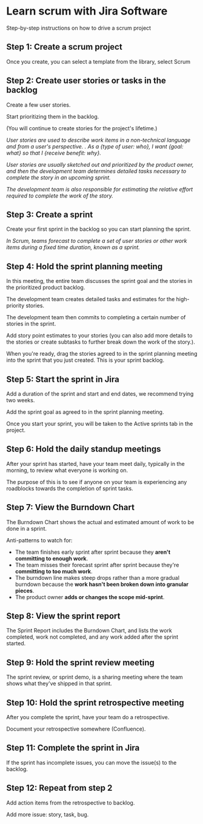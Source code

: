 # Learn scrum with Jira Software

Step-by-step instructions on how to drive a scrum project

## Step 1: Create a scrum project

Once you create, you can select a template from the library, select Scrum


## Step 2: Create user stories or tasks in the backlog

Create a few user stories.

Start prioritizing them in the backlog.

(You will continue to create stories for the project's lifetime.)

*User stories are used to describe work items in a non-technical language and from a user's perspective. . As a {type of user: who}, I want {goal: what} so that I {receive benefit: why}.*

*User stories are usually sketched out and prioritized by the product owner, and then the development team determines detailed tasks necessary to complete the story in an upcoming sprint.*

*The development team is also responsible for estimating the relative effort required to complete the work of the story.*


## Step 3: Create a sprint

Create your first sprint in the backlog so you can start planning the sprint.

*In Scrum, teams forecast to complete a set of user stories or other work items during a fixed time duration, known as a sprint.*


## Step 4: Hold the sprint planning meeting

In this meeting, the entire team discusses the sprint goal and the stories in the prioritized product backlog.

The development team creates detailed tasks and estimates for the high-priority stories.

The development team then commits to completing a certain number of stories in the sprint.

Add story point estimates to your stories (you can also add more details to the stories or create subtasks to further break down the work of the story.).

When you're ready, drag the stories agreed to in the sprint planning meeting into the sprint that you just created. This is your sprint backlog.


## Step 5: Start the sprint in Jira

Add a duration of the sprint and start and end dates, we recommend trying two weeks.

Add the sprint goal as agreed to in the sprint planning meeting.

Once you start your sprint, you will be taken to the Active sprints tab in the project.


## Step 6: Hold the daily standup meetings

After your sprint has started, have your team meet daily, typically in the morning, to review what everyone is working on.

The purpose of this is to see if anyone on your team is experiencing any roadblocks towards the completion of sprint tasks.


## Step 7: View the Burndown Chart

The Burndown Chart shows the actual and estimated amount of work to be done in a sprint.

Anti-patterns to watch for:

- The team finishes early sprint after sprint because they **aren't committing to enough work**.
- The team misses their forecast sprint after sprint because they're **committing to too much work**.
- The burndown line makes steep drops rather than a more gradual burndown because the **work hasn't been broken down into granular pieces**.
- The product owner **adds or changes the scope mid-sprint**.


## Step 8: View the sprint report

The Sprint Report includes the Burndown Chart, and lists the work completed, work not completed, and any work added after the sprint started.


## Step 9: Hold the sprint review meeting

The sprint review, or sprint demo, is a sharing meeting where the team shows what they've shipped in that sprint.


## Step 10: Hold the sprint retrospective meeting

After you complete the sprint, have your team do a retrospective.

Document your retrospective somewhere (Confluence).


## Step 11: Complete the sprint in Jira

If the sprint has incomplete issues, you can move the issue(s) to the backlog.


## Step 12: Repeat from step 2

Add action items from the retrospective to backlog.

Add more issue: story, task, bug.
